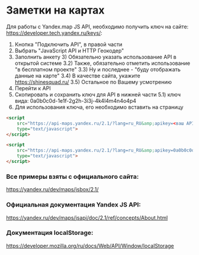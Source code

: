 # Заметки на картах

Для работы с Yandex.map JS API, необходимо получить
ключ на сайте: https://developer.tech.yandex.ru/keys/:

1) Кнопка "Подключить API", в правой части
2) Выбрать "JavaScript API и HTTP Геокодер"
3) Заполнить анкету
	3) Обязательно указать использование API в открытой системе
	3.2) Также, обязательно отметить использование "в бесплатном проекте"
	3.3) Ну и последнее - "буду отображать данные на карте"
	3.4) В качестве сайта, укажите https://shinesquad.ru/
	3.5) Остальное по Вашему усмотрению
4) Перейти к API
5) Скопировать и сохранить ключ для API в нижней части
	5.1) ключ вида: 0a0b0c0d-1e1f-2g2h-3i3j-4k4l4m4n4o4p4
6) Для использования ключа, его необходимо вставить на страницу
```html
<script 
    src="https://api-maps.yandex.ru/2.1/?lang=ru_RU&amp;apikey=<ваш API-ключ>"
    type="text/javascript">
</script>
```
```html
<script 
    src="https://api-maps.yandex.ru/2.1/?lang=ru_RU&amp;apikey=0a0b0c0d-1e1f-2g2h-3i3j-4k4l4m4n4o4p4"
    type="text/javascript">
</script>
```

### Все примеры взяты с официального сайта:

https://yandex.ru/dev/maps/jsbox/2.1/

### Официальная документация Yandex JS API:

https://yandex.ru/dev/maps/jsapi/doc/2.1/ref/concepts/About.html

### Документация localStorage:

https://developer.mozilla.org/ru/docs/Web/API/Window/localStorage